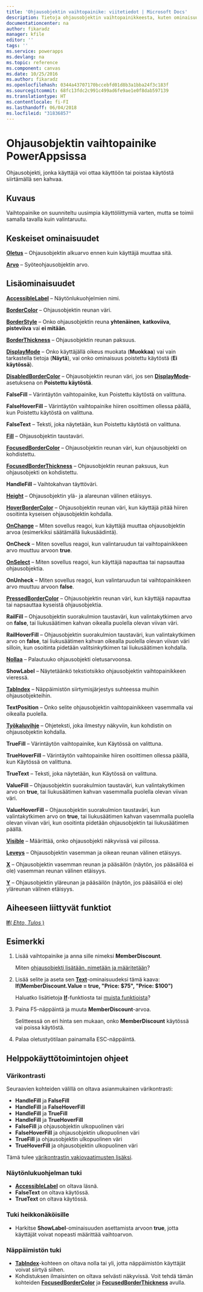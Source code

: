 ```yaml
---
title: 'Ohjausobjektin vaihtopainike: viitetiedot | Microsoft Docs'
description: Tietoja ohjausobjektin vaihtopainikkeesta, kuten ominaisuudet ja esimerkkejä
documentationcenter: na
author: fikaradz
manager: kfile
editor: ''
tags: ''
ms.service: powerapps
ms.devlang: na
ms.topic: reference
ms.component: canvas
ms.date: 10/25/2016
ms.author: fikaradz
ms.openlocfilehash: 0344a43707170bccebfd01d8b3a1bba24f3c183f
ms.sourcegitcommit: 68fc13fdc2c991c499ad6fe9ae1e0f8dab597139
ms.translationtype: HT
ms.contentlocale: fi-FI
ms.lasthandoff: 06/04/2018
ms.locfileid: "31836857"
---
```

# <a name="toggle-control-in-powerapps"></a>Ohjausobjektin vaihtopainike PowerAppsissa
Ohjausobjekti, jonka käyttäjä voi ottaa käyttöön tai poistaa käytöstä siirtämällä sen kahvaa.

## <a name="description"></a>Kuvaus
Vaihtopainike on suunniteltu uusimpia käyttöliittymiä varten, mutta se toimii samalla tavalla kuin valintaruutu.

## <a name="key-properties"></a>Keskeiset ominaisuudet
**[Oletus](properties-core.md)** – Ohjausobjektin alkuarvo ennen kuin käyttäjä muuttaa sitä.

**[Arvo](properties-core.md)** – Syöteohjausobjektin arvo.

## <a name="additional-properties"></a>Lisäominaisuudet
**[AccessibleLabel](properties-accessibility.md)** – Näytönlukuohjelmien nimi.

**[BorderColor](properties-color-border.md)** – Ohjausobjektin reunan väri.

**[BorderStyle](properties-color-border.md)** – Onko ohjausobjektin reuna **yhtenäinen**, **katkoviiva**, **pisteviiva** vai **ei mitään**.

**[BorderThickness](properties-color-border.md)** – Ohjausobjektin reunan paksuus.

**[DisplayMode](properties-core.md)** – Onko käyttäjällä oikeus muokata (**Muokkaa**) vai vain tarkastella tietoja (**Näytä**), vai onko ominaisuus poistettu käytöstä (**Ei käytössä**).

**[DisabledBorderColor](properties-color-border.md)** – Ohjausobjektin reunan väri, jos sen **[DisplayMode](properties-core.md)**-asetuksena on **Poistettu käytöstä**.

**FalseFill** – Värintäytön vaihtopainike, kun Poistettu käytöstä on valittuna.

**FalseHoverFill** – Värintäytön vaihtopainike hiiren osoittimen ollessa päällä, kun Poistettu käytöstä on valittuna.

**FalseText** – Teksti, joka näytetään, kun Poistettu käytöstä on valittuna.

**[Fill](properties-color-border.md)** – Ohjausobjektin taustaväri.

**[FocusedBorderColor](properties-color-border.md)**  – Ohjausobjektin reunan väri, kun ohjausobjekti on kohdistettu.

**[FocusedBorderThickness](properties-color-border.md)** – Ohjausobjektin reunan paksuus, kun ohjausobjekti on kohdistettu.

**HandleFill** – Vaihtokahvan täyttöväri.

**[Height](properties-size-location.md)** – Ohjausobjektin ylä- ja alareunan välinen etäisyys.

**[HoverBorderColor](properties-color-border.md)** – Ohjausobjektin reunan väri, kun käyttäjä pitää hiiren osoitinta kyseisen ohjausobjektin kohdalla.

**[OnChange](properties-core.md)**  – Miten sovellus reagoi, kun käyttäjä muuttaa ohjausobjektin arvoa (esimerkiksi säätämällä liukusäädintä).

**OnCheck** – Miten sovellus reagoi, kun valintaruudun tai vaihtopainikkeen arvo muuttuu arvoon **true**.

**[OnSelect](properties-core.md)** – Miten sovellus reagoi, kun käyttäjä napauttaa tai napsauttaa ohjausobjektia.

**OnUnheck** – Miten sovellus reagoi, kun valintaruudun tai vaihtopainikkeen arvo muuttuu arvoon **false**.

**[PressedBorderColor](properties-color-border.md)** – Ohjausobjektin reunan väri, kun käyttäjä napauttaa tai napsauttaa kyseistä ohjausobjektia.

**RailFill** – Ohjausobjektin suorakulmion taustaväri, kun valintakytkimen arvo on **false**, tai liukusäätimen kahvan oikealla puolella olevan viivan väri.

**RailHoverFill** – Ohjausobjektin suorakulmion taustaväri, kun valintakytkimen arvo on **false**, tai liukusäätimen kahvan oikealla puolella olevan viivan väri silloin, kun osoitinta pidetään valitsinkytkimen tai liukusäätimen kohdalla.

**[Nollaa](properties-core.md)**  – Palautuuko ohjausobjekti oletusarvoonsa.

**ShowLabel** – Näytetäänkö tekstiotsikko ohjausobjektin vaihtopainikkeen vieressä.

**[TabIndex](properties-accessibility.md)** – Näppäimistön siirtymisjärjestys suhteessa muihin ohjausobjekteihin.

**TextPosition** – Onko selite ohjausobjektin vaihtopainikkeen vasemmalla vai oikealla puolella.

**[Työkaluvihje](properties-core.md)** – Ohjeteksti, joka ilmestyy näkyviin, kun kohdistin on ohjausobjektin kohdalla.

**TrueFill** – Värintäytön vaihtopainike, kun Käytössä on valittuna.

**TrueHoverFill** – Värintäytön vaihtopainike hiiren osoittimen ollessa päällä, kun Käytössä on valittuna.

**TrueText** – Teksti, joka näytetään, kun Käytössä on valittuna.

**ValueFill** – Ohjausobjektin suorakulmion taustaväri, kun valintakytkimen arvo on **true**, tai liukusäätimen kahvan vasemmalla puolella olevan viivan väri.

**ValueHoverFill** – Ohjausobjektin suorakulmion taustaväri, kun valintakytkimen arvo on **true**, tai liukusäätimen kahvan vasemmalla puolella olevan viivan väri, kun osoitinta pidetään ohjausobjektin tai liukusäätimen päällä.

**[Visible](properties-core.md)** – Määrittää, onko ohjausobjekti näkyvissä vai piilossa.

**[Leveys](properties-size-location.md)** – Ohjausobjektin vasemman ja oikean reunan välinen etäisyys.

**[X](properties-size-location.md)** – Ohjausobjektin vasemman reunan ja pääsäilön (näytön, jos pääsäilöä ei ole) vasemman reunan välinen etäisyys.

**[Y](properties-size-location.md)** – Ohjausobjektin yläreunan ja pääsäilön (näytön, jos pääsäilöä ei ole) yläreunan välinen etäisyys.

## <a name="related-functions"></a>Aiheeseen liittyvät funktiot
[**If**( *Ehto*, *Tulos* )](../functions/function-if.md)

## <a name="example"></a>Esimerkki
1. Lisää vaihtopainike ja anna sille nimeksi **MemberDiscount**.

    Miten [ohjausobjekti lisätään, nimetään ja määritetään](../add-configure-controls.md)?
2. Lisää selite ja aseta sen **[Text](properties-core.md)**-ominaisuudeksi tämä kaava:
   <br>**If(MemberDiscount.Value = true, "Price: $75", "Price: $100")**

    Haluatko lisätietoja **[If](../functions/function-if.md)**-funktiosta tai [muista funktioista](../formula-reference.md)?
3. Paina F5-näppäintä ja muuta **MemberDiscount**-arvoa.

    Selitteessä on eri hinta sen mukaan, onko **MemberDiscount** käytössä vai poissa käytöstä.
4. Palaa oletustyötilaan painamalla ESC-näppäintä.


## <a name="accessibility-guidelines"></a>Helppokäyttötoimintojen ohjeet
### <a name="color-contrast"></a>Värikontrasti
Seuraavien kohteiden välillä on oltava asianmukainen värikontrasti:
* **HandleFill** ja **FalseFill**
* **HandleFill** ja **FalseHoverFill**
* **HandleFill** ja **TrueFill**
* **HandleFill** ja **TrueHoverFill**
* **FalseFill** ja ohjausobjektin ulkopuolinen väri
* **FalseHoverFill** ja ohjausobjektin ulkopuolinen väri
* **TrueFill** ja ohjausobjektin ulkopuolinen väri
* **TrueHoverFill** ja ohjausobjektin ulkopuolinen väri

Tämä tulee [värikontrastin vakiovaatimusten lisäksi](../accessible-apps-color.md).

### <a name="screen-reader-support"></a>Näytönlukuohjelman tuki
* **[AccessibleLabel](properties-accessibility.md)** on oltava läsnä.
* **FalseText** on oltava käytössä.
* **TrueText** on oltava käytössä.

### <a name="low-vision-support"></a>Tuki heikkonäköisille
* Harkitse **ShowLabel**-ominaisuuden asettamista arvoon **true**, jotta käyttäjät voivat nopeasti määrittää vaihtoarvon.

### <a name="keyboard-support"></a>Näppäimistön tuki
* **[TabIndex](properties-accessibility.md)**-kohteen on oltava nolla tai yli, jotta näppäimistön käyttäjät voivat siirtyä siihen.
* Kohdistuksen ilmaisinten on oltava selvästi näkyvissä. Voit tehdä tämän kohteiden **[FocusedBorderColor](properties-color-border.md)** ja **[FocusedBorderThickness](properties-color-border.md)** avulla.
